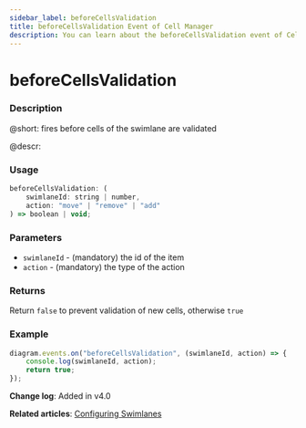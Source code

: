 ```yaml
---
sidebar_label: beforeCellsValidation
title: beforeCellsValidation Event of Cell Manager
description: You can learn about the beforeCellsValidation event of Cell Manager in the documentation of the DHTMLX JavaScript Diagram library. Browse developer guides and API reference, try out code examples and live demos, and download a free 30-day evaluation version of DHTMLX Diagram.
---
```


# beforeCellsValidation

### Description

@short: fires before cells of the swimlane are validated

@descr:

### Usage

~~~js
beforeCellsValidation: (
    swimlaneId: string | number, 
    action: "move" | "remove" | "add"
) => boolean | void;
~~~

### Parameters

- `swimlaneId` - (mandatory) the id of the item
- `action` - (mandatory) the type of the action

### Returns

Return `false` to prevent validation of new cells, otherwise `true`

### Example

~~~js
diagram.events.on("beforeCellsValidation", (swimlaneId, action) => {
    console.log(swimlaneId, action);
    return true;
});
~~~

**Change log**: Added in v4.0

**Related articles**: [Configuring Swimlanes](../../../swimlanes/index/)

